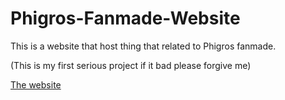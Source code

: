 # Phigros-Fanmade-Website

This is a website that host thing that related to Phigros fanmade.

(This is my first serious project if it bad please forgive me)

[The website](https://mishiranuuuuu.github.io/Phigros-Fanmade-Website/)
